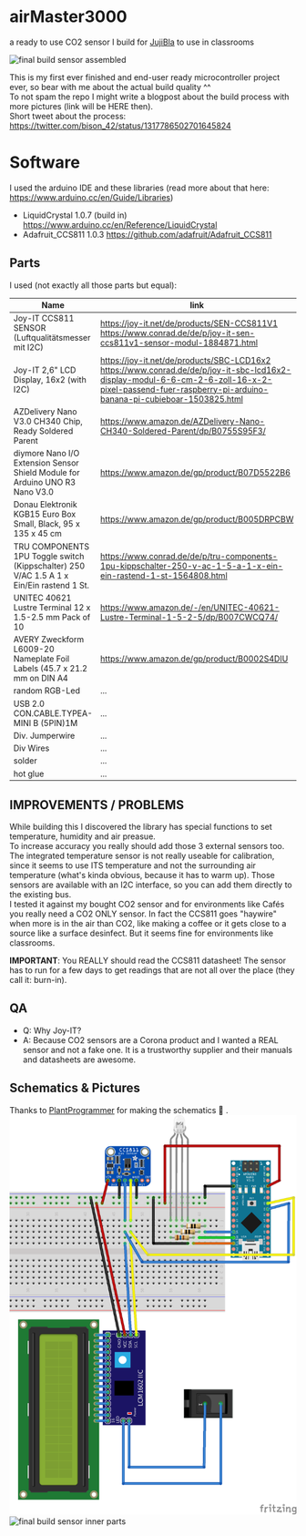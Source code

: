 # airMaster3000
a ready to use CO2 sensor I build for [JujiBla](https://twitter.com/JujiBla) to use in classrooms

![final build sensor assembled](https://pbs.twimg.com/media/Ekm3o0IX0AAJO8t?format=jpg)

This is my first ever finished and end-user ready microcontroller project ever, so bear with me about the actual build quality ^^  
To not spam the repo I might write a blogpost about the build process with more pictures (link will be HERE then).  
Short tweet about the process: https://twitter.com/bison_42/status/1317786502701645824

# Software

I used the arduino IDE and these libraries (read more about that here: https://www.arduino.cc/en/Guide/Libraries)

* LiquidCrystal 1.0.7 (build in) https://www.arduino.cc/en/Reference/LiquidCrystal
* Adafruit_CCS811 1.0.3 https://github.com/adafruit/Adafruit_CCS811

## Parts

I used (not exactly all those parts but equal): 

Name | link
---- | ----
Joy-IT CCS811 SENSOR (Luftqualitätsmesser mit I2C) | https://joy-it.net/de/products/SEN-CCS811V1 <br> https://www.conrad.de/de/p/joy-it-sen-ccs811v1-sensor-modul-1884871.html
Joy-IT 2,6" LCD Display, 16x2 (with I2C) | https://joy-it.net/de/products/SBC-LCD16x2 <br> https://www.conrad.de/de/p/joy-it-sbc-lcd16x2-display-modul-6-6-cm-2-6-zoll-16-x-2-pixel-passend-fuer-raspberry-pi-arduino-banana-pi-cubieboar-1503825.html
AZDelivery Nano V3.0 CH340 Chip, Ready Soldered Parent | https://www.amazon.de/AZDelivery-Nano-CH340-Soldered-Parent/dp/B0755S95F3/
diymore Nano I/O Extension Sensor Shield Module for Arduino UNO R3 Nano V3.0 | https://www.amazon.de/gp/product/B07D5522B6
Donau Elektronik KGB15 Euro Box Small, Black, 95 x 135 x 45 cm | https://www.amazon.de/gp/product/B005DRPCBW
TRU COMPONENTS 1PU Toggle switch (Kippschalter) 250 V/AC 1.5 A 1 x Ein/Ein rastend 1 St. | https://www.conrad.de/de/p/tru-components-1pu-kippschalter-250-v-ac-1-5-a-1-x-ein-ein-rastend-1-st-1564808.html
UNITEC 40621 Lustre Terminal 12 x 1.5-2.5 mm Pack of 10 | https://www.amazon.de/-/en/UNITEC-40621-Lustre-Terminal-1-5-2-5/dp/B007CWCQ74/
AVERY Zweckform L6009-20 Nameplate Foil Labels (45.7 x 21.2 mm on DIN A4 | https://www.amazon.de/gp/product/B0002S4DIU
random RGB-Led | ...
USB 2.0 CON.CABLE.TYPEA-MINI B (5PIN)1M | ...
Div. Jumperwire | ...
Div Wires | ...
solder | ...
hot glue | ...

## IMPROVEMENTS / PROBLEMS

While building this I discovered the library has special functions to set temperature, humidity and air preasue.  
To increase accuracy you really should add those 3 external sensors too. The integrated temperature sensor is not really useable for calibration, since it seems to use ITS temperature and not the surrounding air temperature (what's kinda obvious, because it has to warm up). Those sensors are available with an I2C interface, so you can add them directly to the existing bus.  
I tested it against my bought CO2 sensor and for environments like Cafés you really need a CO2 ONLY sensor. In fact the CCS811 goes "haywire" when more is in the air than CO2, like making a coffee or it gets close to a source like a surface desinfect. But it seems fine for environments like classrooms.

**IMPORTANT**: You REALLY should read the CCS811 datasheet! The sensor has to run for a few days to get readings that are not all over the place (they call it: burn-in).

## QA

* Q: Why Joy-IT?
* A: Because CO2 sensors are a Corona product and I wanted a REAL sensor and not a fake one. It is a trustworthy supplier and their manuals and datasheets are awesome.

## Schematics & Pictures

Thanks to [PlantProgrammer](https://plantprogrammer.com) for making the schematics 💖 .
![schematics](https://github.com/bison--/airMaster3000/blob/main/CO2_Sensor_LCD_bb.png)
![final build sensor inner parts](https://pbs.twimg.com/media/Ekm3mngXEAICSXH?format=jpg)
